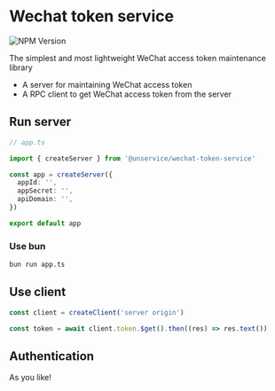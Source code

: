 # Wechat token service

![NPM Version](https://img.shields.io/npm/v/@unservice/wechat-token-service)

The simplest and most lightweight WeChat access token maintenance library

- A server for maintaining WeChat access token
- A RPC client to get WeChat access token from the server

## Run server

```ts
// app.ts

import { createServer } from '@unservice/wechat-token-service'

const app = createServer({
  appId: '',
  appSecret: '',
  apiDomain: '',
})

export default app
```

### Use bun

```bash
bun run app.ts
```

## Use client

```ts
const client = createClient('server origin')

const token = await client.token.$get().then((res) => res.text())
```

## Authentication

As you like!
